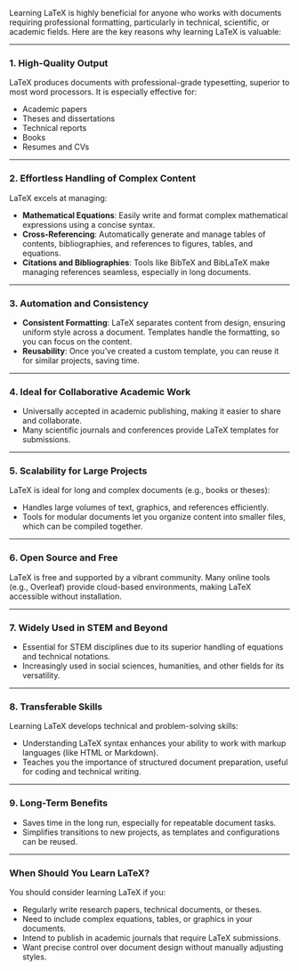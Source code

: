 Learning LaTeX is highly beneficial for anyone who works with documents requiring professional formatting, particularly in technical, scientific, or academic fields. Here are the key reasons why learning LaTeX is valuable:

---

### 1. **High-Quality Output**
LaTeX produces documents with professional-grade typesetting, superior to most word processors. It is especially effective for:
- Academic papers
- Theses and dissertations
- Technical reports
- Books
- Resumes and CVs

---

### 2. **Effortless Handling of Complex Content**
LaTeX excels at managing:
- **Mathematical Equations**: Easily write and format complex mathematical expressions using a concise syntax.
- **Cross-Referencing**: Automatically generate and manage tables of contents, bibliographies, and references to figures, tables, and equations.
- **Citations and Bibliographies**: Tools like BibTeX and BibLaTeX make managing references seamless, especially in long documents.

---

### 3. **Automation and Consistency**
- **Consistent Formatting**: LaTeX separates content from design, ensuring uniform style across a document. Templates handle the formatting, so you can focus on the content.
- **Reusability**: Once you’ve created a custom template, you can reuse it for similar projects, saving time.

---

### 4. **Ideal for Collaborative Academic Work**
- Universally accepted in academic publishing, making it easier to share and collaborate.
- Many scientific journals and conferences provide LaTeX templates for submissions.

---

### 5. **Scalability for Large Projects**
LaTeX is ideal for long and complex documents (e.g., books or theses):
- Handles large volumes of text, graphics, and references efficiently.
- Tools for modular documents let you organize content into smaller files, which can be compiled together.

---

### 6. **Open Source and Free**
LaTeX is free and supported by a vibrant community. Many online tools (e.g., Overleaf) provide cloud-based environments, making LaTeX accessible without installation.

---

### 7. **Widely Used in STEM and Beyond**
- Essential for STEM disciplines due to its superior handling of equations and technical notations.
- Increasingly used in social sciences, humanities, and other fields for its versatility.

---

### 8. **Transferable Skills**
Learning LaTeX develops technical and problem-solving skills:
- Understanding LaTeX syntax enhances your ability to work with markup languages (like HTML or Markdown).
- Teaches you the importance of structured document preparation, useful for coding and technical writing.

---

### 9. **Long-Term Benefits**
- Saves time in the long run, especially for repeatable document tasks.
- Simplifies transitions to new projects, as templates and configurations can be reused.

---

### When Should You Learn LaTeX?
You should consider learning LaTeX if you:
- Regularly write research papers, technical documents, or theses.
- Need to include complex equations, tables, or graphics in your documents.
- Intend to publish in academic journals that require LaTeX submissions.
- Want precise control over document design without manually adjusting styles.

